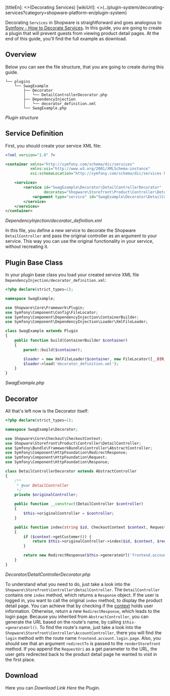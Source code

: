 [titleEn]: <>(Decorating Services)
[wikiUrl]: <>(../plugin-system/decorating-services?category=shopware-platform-en/plugin-system)

Decorating `Services` in Shopware is straightforward and goes analogous to [Symfony - How to Decorate Services](https://symfony.com/doc/current/service_container/service_decoration.html).
In this guide, you are going to create a plugin that will prevent guests from viewing product detail pages.
At the end of this guide, you'll find the full example as download.

## Overview
Below you can see the file structure, that you are going to create during this guide.

```
└── plugins
    └── SwagExample
        ├── Decorator
        │   └── DetailControllerDecorator.php
        ├── DependencyInjection
        │   └── decorator_definition.xml
        └── SwagExample.php
```
*Plugin structure*

## Service Definition
First, you should create your service XML file:

```xml
<?xml version="1.0" ?>

<container xmlns="http://symfony.com/schema/dic/services"
           xmlns:xsi="http://www.w3.org/2001/XMLSchema-instance"
           xsi:schemaLocation="http://symfony.com/schema/dic/services http://symfony.com/schema/dic/services/services-1.0.xsd">

    <services>
        <service id="SwagExample\Decorator\DetailControllerDecorator"
                 decorates="Shopware\Storefront\Product\Controller\DetailController">
            <argument type="service" id="SwagExample\Decorator\DetailControllerDecorator.inner"/>
        </service>
    </services>
</container>
```
*DependencyInjection/decorator_definition.xml*

In this file, you define a new service to decorate the Shopware `DetailController` and pass the original controller
as an argument to your service. This way you can use the original functionality in your service, without recreating it.

## Plugin Base Class
In your plugin base class you load your created service XML file `DependencyInjection/decorator_definition.xml`:

```php
<?php declare(strict_types=1);

namespace SwagExample;

use Shopware\Core\Framework\Plugin;
use Symfony\Component\Config\FileLocator;
use Symfony\Component\DependencyInjection\ContainerBuilder;
use Symfony\Component\DependencyInjection\Loader\XmlFileLoader;

class SwagExample extends Plugin
{
    public function build(ContainerBuilder $container)
    {
        parent::build($container);

        $loader = new XmlFileLoader($container, new FileLocator([__DIR__ . '/DependencyInjection']));
        $loader->load('decorator_definition.xml');
    }
}
```
*SwagExample.php*

## Decorator
All that's left now is the Decorator itself:

```php
<?php declare(strict_types=1);

namespace SwagExample\Decorator;

use Shopware\Core\Checkout\CheckoutContext;
use Shopware\Storefront\Product\Controller\DetailController;
use Symfony\Bundle\FrameworkBundle\Controller\AbstractController;
use Symfony\Component\HttpFoundation\RedirectResponse;
use Symfony\Component\HttpFoundation\Request;
use Symfony\Component\HttpFoundation\Response;

class DetailControllerDecorator extends AbstractController
{
    /**
     * @var DetailController
     */
    private $originalController;

    public function __construct(DetailController $controller)
    {
        $this->originalController = $controller;
    }

    public function index(string $id, CheckoutContext $context, Request $request): Response
    {
        if ($context->getCustomer()) {
            return $this->originalController->index($id, $context, $request);
        }

        return new RedirectResponse($this->generateUrl('frontend.account.login.page', ['redirectTo' => $request->getRequestUri()]));
    }
}
```
*Decorator/DetailControllerDecorator.php*

To understand what you need to do, just take a look into the `Shopware\Storefront\Controller\DetailController`.
The `DetailController` contains one `index` method, which returns a `Response` object.
If the user is logged in, you want to call the original `index` method, to display the product detail page.
You can achieve that by checking if the [context](../1-getting-started/20-getting-started.md#context) holds user information.
Otherwise, return a new `RedirectResponse`, which leads to the login page.
Because you inherited from `AbstractController`, you can generate the URL based on the route's name, by calling `$this->generateUrl()`.
To find the route's name, just take a look into the `Shopware\Storefront\Controller\AccountController`,
there you will find the `login` method with the route name `frontend.account.login.page`. Also, you should see that an argument `redirectTo` is passed to the `renderStorefront` method. If you append the `RequestUri` as a get parameter to the URL,
the user gets redirected back to the product detail page he wanted to visit in the first place.


## Download
Here you can *Download Link Here* the Plugin.